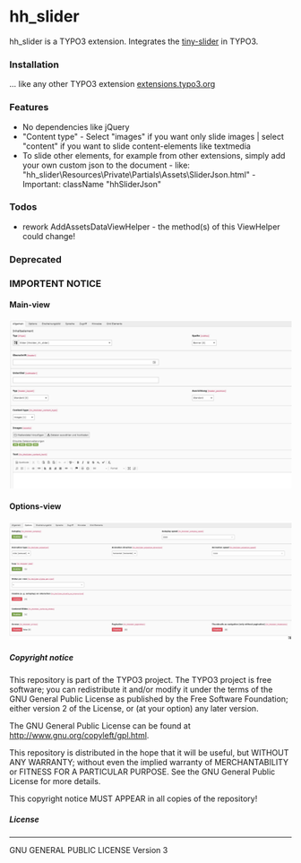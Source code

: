 # hh_slider
hh_slider is a TYPO3 extension.
Integrates the [tiny-slider](https://github.com/ganlanyuan/tiny-slider "tiny-slider") in TYPO3.

### Installation
... like any other TYPO3 extension [extensions.typo3.org](https://extensions.typo3.org/extension/hh_video/ "TYPO3 Extension Repository")

### Features
- No dependencies like jQuery
- "Content type" - Select "images" if you want only slide images | select "content" if you want to slide content-elements like textmedia
- To slide other elements, for example from other extensions, simply add your own custom json to the document - like: "hh_slider\Resources\Private\Partials\Assets\SliderJson.html" - Important: className "hhSliderJson"

### Todos
- rework AddAssetsDataViewHelper - the method(s) of this ViewHelper could change!

### Deprecated

### IMPORTENT NOTICE

#### Main-view
![example picture from backend](github/images/preview-1.jpg?raw=true "Main")
#### Options-view
![example picture from backend](github/images/preview-2.jpg?raw=true "Options")

##### Copyright notice

This repository is part of the TYPO3 project. The TYPO3 project is
free software; you can redistribute it and/or modify
it under the terms of the GNU General Public License as published by
the Free Software Foundation; either version 2 of the License, or
(at your option) any later version.

The GNU General Public License can be found at
http://www.gnu.org/copyleft/gpl.html.

This repository is distributed in the hope that it will be useful,
but WITHOUT ANY WARRANTY; without even the implied warranty of
MERCHANTABILITY or FITNESS FOR A PARTICULAR PURPOSE.  See the
GNU General Public License for more details.

This copyright notice MUST APPEAR in all copies of the repository!

##### License
----
GNU GENERAL PUBLIC LICENSE Version 3
